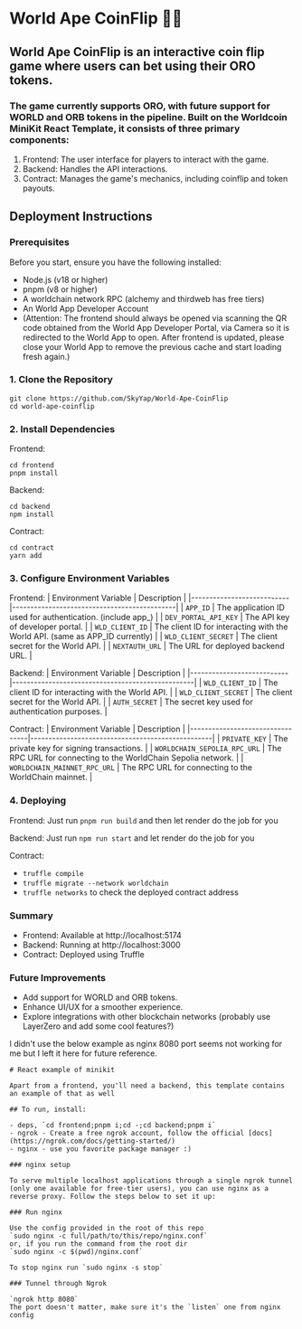 # World Ape CoinFlip 🎲🐵

## World Ape CoinFlip is an interactive coin flip game where users can bet using their ORO tokens. 

### The game currently supports ORO, with future support for WORLD and ORB tokens in the pipeline. Built on the Worldcoin MiniKit React Template, it consists of three primary components:

1. Frontend: The user interface for players to interact with the game.
2. Backend: Handles the API interactions.
3. Contract: Manages the game's mechanics, including coinflip and token payouts.

## Deployment Instructions
### Prerequisites
Before you start, ensure you have the following installed:
- Node.js (v18 or higher)
- pnpm (v8 or higher)
- A worldchain network RPC (alchemy and thirdweb has free tiers)
- An World App Developer Account
- (Attention: The frontend should always be opened via scanning the QR code obtained from the World App Developer Portal, via Camera so it is redirected to the World App to open. After frontend is updated, please close your World App to remove the previous cache and start loading fresh again.)

### 1. Clone the Repository
```
git clone https://github.com/SkyYap/World-Ape-CoinFlip  
cd world-ape-coinflip  
```

### 2. Install Dependencies
Frontend:
```
cd frontend
pnpm install
```

Backend:
```
cd backend
npm install
```

Contract:
```
cd contract
yarn add
```

### 3. Configure Environment Variables
Frontend:
| Environment Variable      | Description                                 |
|---------------------------|---------------------------------------------|
| `APP_ID`                  | The application ID used for authentication. (include app_) |
| `DEV_PORTAL_API_KEY`      | The API key of developer portal. |
| `WLD_CLIENT_ID`           | The client ID for interacting with the World API. (same as APP_ID currently) |
| `WLD_CLIENT_SECRET`       | The client secret for the World API.        |
| `NEXTAUTH_URL`            | The URL for deployed backend URL.  |


Backend:
| Environment Variable      | Description                                      |
|---------------------------|--------------------------------------------------|
| `WLD_CLIENT_ID`           | The client ID for interacting with the World API. |
| `WLD_CLIENT_SECRET`       | The client secret for the World API.             |
| `AUTH_SECRET`             | The secret key used for authentication purposes. |


Contract:
| Environment Variable           | Description                                      |
|---------------------------------|--------------------------------------------------|
| `PRIVATE_KEY`                  | The private key for signing transactions.        |
| `WORLDCHAIN_SEPOLIA_RPC_URL`   | The RPC URL for connecting to the WorldChain Sepolia network. |
| `WORLDCHAIN_MAINNET_RPC_URL`   | The RPC URL for connecting to the WorldChain mainnet. |


### 4. Deploying
Frontend:
Just run `pnpm run build` and then let render do the job for you

Backend:
Just run `npm run start` and let render do the job for you

Contract:
- `truffle compile`
- `truffle migrate --network worldchain`
- `truffle networks` to check the deployed contract address

### Summary
- Frontend: Available at http://localhost:5174
- Backend: Running at http://localhost:3000
- Contract: Deployed using Truffle

### Future Improvements
- Add support for WORLD and ORB tokens.
- Enhance UI/UX for a smoother experience.
- Explore integrations with other blockchain networks (probably use LayerZero and add some cool features?)

I didn't use the below example as nginx 8080 port seems not working for me but I left it here for future reference.
```
# React example of minikit

Apart from a frontend, you'll need a backend, this template contains an example of that as well

## To run, install:

- deps, `cd frontend;pnpm i;cd -;cd backend;pnpm i`
- ngrok - Create a free ngrok account, follow the official [docs](https://ngrok.com/docs/getting-started/)
- nginx - use you favorite package manager :)

### nginx setup

To serve multiple localhost applications through a single ngrok tunnel (only one available for free-tier users), you can use nginx as a reverse proxy. Follow the steps below to set it up:

### Run nginx

Use the config provided in the root of this repo
`sudo nginx -c full/path/to/this/repo/nginx.conf`
or, if you run the command from the root dir
`sudo nginx -c $(pwd)/nginx.conf`

To stop nginx run `sudo nginx -s stop`

### Tunnel through Ngrok

`ngrok http 8080`
The port doesn't matter, make sure it's the `listen` one from nginx config
```
